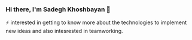 ### Hi there, I'm Sadegh Khoshbayan 👋
⚡ interested in getting to know more about the technologies to implement new ideas and also intesrested in teamworking.<br>

<!--
**Sadegh-kh/Sadegh-kh** is a ✨ _special_ ✨ repository because its `README.md` (this file) appears on your GitHub profile.

Here are some ideas to get you started:

- 🔭 I’m currently working on ...
- 🌱 I’m currently learning ...
- 👯 I’m looking to collaborate on ...
- 🤔 I’m looking for help with ...
- 💬 Ask me about ...
- 📫 How to reach me: ...
- 😄 Pronouns: ...
- ⚡ Fun fact: ...
-->

